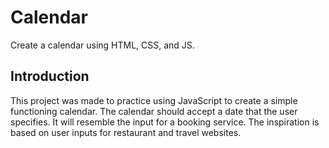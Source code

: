 # Calendar
Create a calendar using HTML, CSS, and JS.

## Introduction
This project was made to practice using JavaScript to create a simple functioning calendar. The calendar should accept a date that the user specifies. It will resemble the input for a booking service. The inspiration is based on user inputs for restaurant and travel websites.
